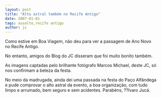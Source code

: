 ```yaml
---
layout: post
title: "Alto astral também no Recife Antigo"
date: 2007-01-01
tags: assalto,recife antigo
author: jc
---
```

Como estive em Boa Viagem, n&atilde;o deu para ver a passagem de Ano Novo no Recife Antigo.

No entanto, amigos do Blog do JC disseram que foi muito bonito tamb&eacute;m.

As imagens captadas pelo brilhante fot&oacute;grafo Marcos Michael, deste JC, s&oacute; nos confirmam a beleza da festa.

No meio da madrugada, ainda dei uma passada na festa do Pa&ccedil;o Alf&acirc;ndega e pude comprovar o alto astral da evento, a boa organiza&ccedil;&atilde;o, com tudo limpo e arrumado, bem seguro e sem acidentes. Parab&eacute;ns, ??lvaro Juc&aacute;.